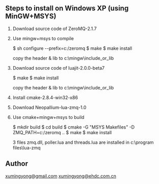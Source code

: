 Steps to install on Windows XP (using MinGW+MSYS)
-------------------------------------------------

1. Download source code of ZeroMQ-2.1.7

2. Use mingw+msys to compile

	$ sh configure --prefix=c:/zeromq
	$ make
	$ make install

	copy the header & lib to c:\mingw\include_or_lib

3. Download source code of luajit-2.0.0-beta7

	$ make
	$ make install

	copy the header & lib to c:\mingw\include_or_lib

4. Install cmake-2.8.4-win32-x86

5. Download Neopallium-lua-zmq-1.0

6. Use cmake+mingw+msys to build

	$ mkdir build
	$ cd build
	$ cmake -G "MSYS Makefiles" -D ZMQ_PATH=c:/zeromq ..
 	$ make
	$ make install

	3 files zmq.dll, poller.lua and threads.lua are installed in c:\program files\lua-zmq

Author
------
 xumingyong@gmail.com
xumingyong@ehdc.com.cn


